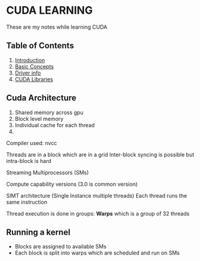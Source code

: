 # CUDA LEARNING
 These are my notes while learning CUDA  



## Table of Contents

1. [Introduction](doc/1_intro.md)
2. [Basic Concepts](doc/2_concepts.md)
3. [Driver info](doc/3_info.md)
4. [CUDA Libraries](doc/4_libraries.md)
## Cuda Architecture
1. Shared memory across gpu 
2. Block level memory  
3. Individual cache for each thread 
4. 

Compiler used: nvcc

Threads are in a block which are in a grid 
Inter-block syncing is possible but intra-block is hard 

Streaming Multiprocessors (SMs)

Compute capability versions (3.0 is common version)

SIMT architecture (Single Instance multiple threads)
Each thread runs the same instruction

Thread execution is done in groups: __Warps__ which is a group of 32 threads 

## Running a kernel 

* Blocks are assigned to available SMs 
* Each block is split into warps which are scheduled and run on SMs
* Multiple warps/blocks run on each SM


## Performance optimization

### Visual Profiler 

__nvvp__ is the official profiler for CUDA programming. To enable profiling of your executable, compile it with the *lineinfo* flag then use the nvprof executable for profiling.

### Shared Memory model
1. Global device memory  
2. Memory shared across SM 
3. Threa specific memory (cache)
4. Block specific memory ( \__shared__ )
5. 

## Library Specific Features

1. Cooperative groups (## Read about this one)
2. cudastreams (## Read about this one)
3. Unified memory and prefetch
4. clock() for profiling
5. CudaEvents  

## Concurrency fundamental to CUDA

1. Multiple concurrent kernel execution is possible (if one kernel is not fully utilitising gpu)
2. Code execution on host can be done in parallel to kernel execution.
3. Memory transfer can be handled such that the processors are busy with computation at the time of transfer 
4. Note that modulo operator is expensive, try to avoid using it
5. Shared memory bank conflicts
6. Race condition

### Memory access
Adjacent memory access can be coalesced into a single wide access.

# Excercises To Do

1. Transpose a matrix using a single matrix argument
2. 

